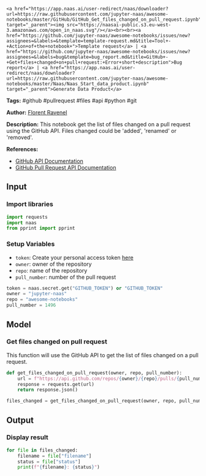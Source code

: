     <a href="https://app.naas.ai/user-redirect/naas/downloader?url=https://raw.githubusercontent.com/jupyter-naas/awesome-notebooks/master/GitHub/GitHub_Get_files_changed_on_pull_request.ipynb" target="_parent"><img src="https://naasai-public.s3.eu-west-3.amazonaws.com/open_in_naas.svg"/></a><br><br><a href="https://github.com/jupyter-naas/awesome-notebooks/issues/new?assignees=&labels=&template=template-request.md&title=Tool+-+Action+of+the+notebook+">Template request</a> | <a href="https://github.com/jupyter-naas/awesome-notebooks/issues/new?assignees=&labels=bug&template=bug_report.md&title=GitHub+-+Get+files+changed+on+pull+request:+Error+short+description">Bug report</a> | <a href="https://app.naas.ai/user-redirect/naas/downloader?url=https://raw.githubusercontent.com/jupyter-naas/awesome-notebooks/master/Naas/Naas_Start_data_product.ipynb" target="_parent">Generate Data Product</a>

**Tags:** #github #pullrequest #files #api #python #git

**Author:** [Florent Ravenel](https://www.linkedin.com/in/florent-ravenel/)

**Description:** This notebook get the list of files changed on a pull request using the GitHub API. Files changed could be 'added', 'renamed' or 'removed'.

**References:**
- [GitHub API Documentation](https://developer.github.com/v3/)
- [GitHub Pull Request API Documentation](https://developer.github.com/v3/pulls/)

## Input

### Import libraries


```python
import requests
import naas
from pprint import pprint
```

### Setup Variables
- `token`: Create your personal access token [here](https://github.com/settings/tokens)
- `owner`: owner of the repository
- `repo`: name of the repository
- `pull_number`: number of the pull request


```python
token = naas.secret.get("GITHUB_TOKEN") or "GITHUB_TOKEN"
owner = "jupyter-naas"
repo = "awesome-notebooks"
pull_number = 1496
```

## Model

### Get files changed on pull request

This function will use the GitHub API to get the list of files changed on a pull request.


```python
def get_files_changed_on_pull_request(owner, repo, pull_number):
    url = f"https://api.github.com/repos/{owner}/{repo}/pulls/{pull_number}/files"
    response = requests.get(url)
    return response.json()

files_changed = get_files_changed_on_pull_request(owner, repo, pull_number)
```

## Output

### Display result


```python
for file in files_changed:
    filename = file["filename"]
    status = file["status"]
    print(f"{filename}: {status}")
```
